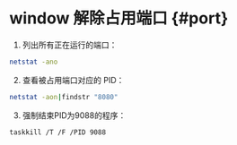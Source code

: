 # window 解除占用端口 {#port}

1. 列出所有正在运行的端口：

```bash
netstat -ano
```


2. 查看被占用端口对应的 PID：

```bash
netstat -aon|findstr "8080"
```

3. 强制结束PID为9088的程序：

```bash
taskkill /T /F /PID 9088
```

